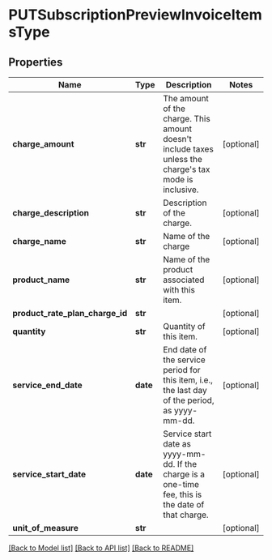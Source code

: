 # PUTSubscriptionPreviewInvoiceItemsType

## Properties
Name | Type | Description | Notes
------------ | ------------- | ------------- | -------------
**charge_amount** | **str** | The amount of the charge. This amount doesn&#39;t include taxes unless the charge&#39;s tax mode is inclusive.  | [optional] 
**charge_description** | **str** | Description of the charge.  | [optional] 
**charge_name** | **str** | Name of the charge  | [optional] 
**product_name** | **str** | Name of the product associated with this item.  | [optional] 
**product_rate_plan_charge_id** | **str** |  | [optional] 
**quantity** | **str** | Quantity of this item.  | [optional] 
**service_end_date** | **date** | End date of the service period for this item, i.e., the last day of the period, as yyyy-mm-dd.  | [optional] 
**service_start_date** | **date** | Service start date as yyyy-mm-dd. If the charge is a one-time fee, this is the date of that charge.  | [optional] 
**unit_of_measure** | **str** |  | [optional] 

[[Back to Model list]](../README.md#documentation-for-models) [[Back to API list]](../README.md#documentation-for-api-endpoints) [[Back to README]](../README.md)


